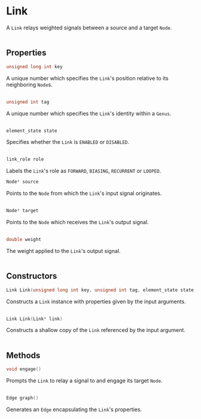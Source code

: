 # Link

A `Link` relays weighted signals between a source and a target `Node`.  
&nbsp;


## Properties

```C++
unsigned long int key
```

A unique number which specifies the `Link`'s position relative to its neighboring `Node`s.  
&nbsp;


```C++
unsigned int tag
```

A unique number which specifies the `Link`'s identity within a `Genus`.  
&nbsp;


```C++
element_state state
```

Specifies whether the `Link` is `ENABLED` or `DISABLED`.  
&nbsp;


```C++
link_role role
```

Labels the `Link`'s role as `FORWARD`, `BIASING`, `RECURRENT` or `LOOPED`.
&nbsp;


```C++
Node* source
```

Points to the `Node` from which the `Link`'s input signal originates.  
&nbsp;


```C++
Node* target
```

Points to the `Node` which receives the `Link`'s output signal.  
&nbsp;


``` C++
double weight
```

The weight applied to the `Link`'s output signal.  
&nbsp;


## Constructors

```C++
Link Link(unsigned long int key, unsigned int tag, element_state state, link_role role, Node* source, Node* target, double weight)
```

Constructs a `Link` instance with properties given by the input arguments.  
&nbsp;


```C++
Link Link(Link* link)
```

Constructs a shallow copy of the `Link` referenced by the input argument.  
&nbsp;


## Methods

```C++
void engage()
```

Prompts the `Link` to relay a signal to and engage its target `Node`.  
&nbsp;


```C++
Edge graph()
```

Generates an `Edge` encapsulating the `Link`'s properties.  
&nbsp;
